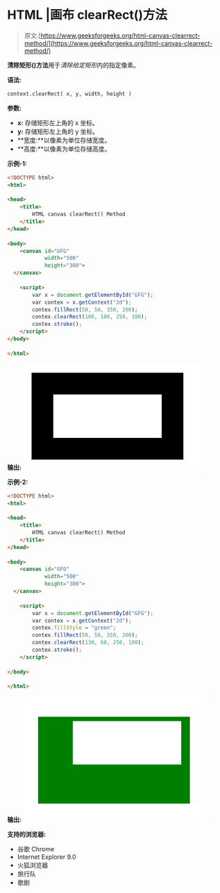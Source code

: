 # HTML |画布 clearRect()方法

> 原文:[https://www.geeksforgeeks.org/html-canvas-clearrect-method/](https://www.geeksforgeeks.org/html-canvas-clearrect-method/)

**清除矩形()方法**用于*清除给定矩形*内的指定像素。

**语法:**

```html
context.clearRect( x, y, width, height )
```

**参数:**

*   **x:** 存储矩形左上角的 x 坐标。
*   **y:** 存储矩形左上角的 y 坐标。
*   **宽度:**以像素为单位存储宽度。
*   **高度:**以像素为单位存储高度。

**示例-1:**

```html
<!DOCTYPE html>
<html>

<head>
    <title>
        HTML canvas clearRect() Method
    </title>
</head>

<body>
    <canvas id="GFG"
            width="500"
            height="300">
  </canvas>

    <script>
        var x = document.getElementById("GFG");
        var contex = x.getContext("2d");
        contex.fillRect(50, 50, 350, 200);
        contex.clearRect(100, 100, 250, 100);
        contex.stroke();
    </script>
</body>

</html>
```

**输出:**
![](img/204f460e87dda5193ea7c35e4ae14c12.png)

**示例-2:**

```html
<!DOCTYPE html>
<html>

<head>
    <title>
        HTML canvas clearRect() Method
    </title>
</head>

<body>
    <canvas id="GFG"
            width="500"
            height="300">
  </canvas>

    <script>
        var x = document.getElementById("GFG");
        var contex = x.getContext("2d");
        contex.fillStyle = "green";
        contex.fillRect(50, 50, 350, 200);
        contex.clearRect(130, 60, 250, 100);
        contex.stroke();
    </script>

</body>

</html>
```

**输出:**
![](img/3fd08b7cc1c5f36a4944da9762dbd373.png)

**支持的浏览器:**

*   谷歌 Chrome
*   Internet Explorer 9.0
*   火狐浏览器
*   旅行队
*   歌剧